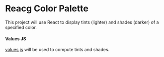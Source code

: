 # Reacg Color Palette

This project will use React to display tints (lighter) and shades (darker) of a specified color.

#### Values JS

[values.js](https://github.com/noeldelgado/values.js) will be used to compute tints and shades.
